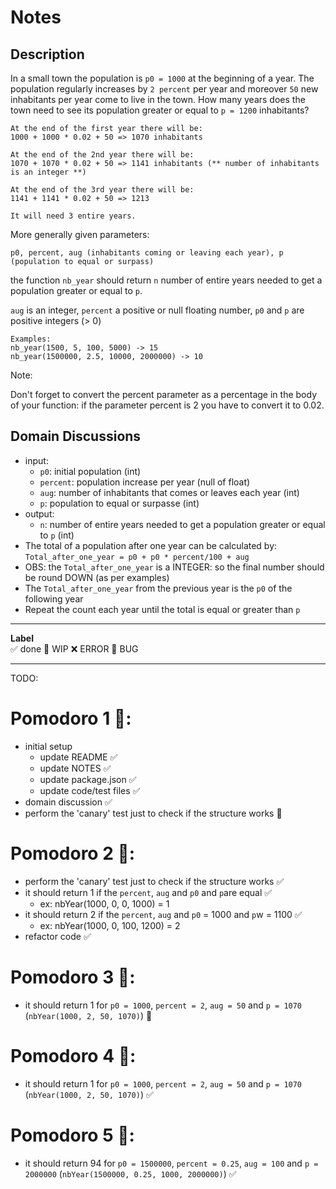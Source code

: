 # Notes

## Description

In a small town the population is `p0 = 1000` at the beginning of a year. The population regularly increases by `2 percent` per year and moreover `50` new inhabitants per year come to live in the town. How many years does the town need to see its population greater or equal to `p = 1200` inhabitants?

```
At the end of the first year there will be: 
1000 + 1000 * 0.02 + 50 => 1070 inhabitants

At the end of the 2nd year there will be: 
1070 + 1070 * 0.02 + 50 => 1141 inhabitants (** number of inhabitants is an integer **)

At the end of the 3rd year there will be:
1141 + 1141 * 0.02 + 50 => 1213

It will need 3 entire years.
```

More generally given parameters:

`p0, percent, aug (inhabitants coming or leaving each year), p (population to equal or surpass)`

the function `nb_year` should return `n` number of entire years needed to get a population greater or equal to `p`.

`aug` is an integer, `percent` a positive or null floating number, `p0` and `p` are positive integers (> 0)

```
Examples:
nb_year(1500, 5, 100, 5000) -> 15
nb_year(1500000, 2.5, 10000, 2000000) -> 10
```

Note:

Don't forget to convert the percent parameter as a percentage in the body of your function: if the parameter percent is 2 you have to convert it to 0.02.

## Domain Discussions

- input: 
    - `p0`: initial population (int)
    - `percent`: population increase per year (null of float)
    - `aug`: number of inhabitants that comes or leaves each year (int)
    - `p`: population to equal or surpasse (int)
- output:
    -  `n`: number of entire years needed to get a population greater or equal to `p` (int)
- The total of a population after one year can be calculated by:
    `Total_after_one_year = p0 + p0 * percent/100 + aug`
- OBS: the `Total_after_one_year` is a INTEGER: so the final number should be round DOWN (as per examples)
- The `Total_after_one_year` from the previous year is the `p0` of the following year
- Repeat the count each year until the total is equal or greater than `p` 

---

**Label**  
✅ done 🚧 WIP ❌ ERROR 🐛 BUG 

---


TODO:

# Pomodoro 1 🍅:
- initial setup 
    - update README ✅
    - update NOTES ✅
    - update package.json ✅
    - update code/test files ✅
- domain discussion ✅
- perform the 'canary' test just to check if the structure works 🚧

# Pomodoro 2 🍅:
- perform the 'canary' test just to check if the structure works ✅
- it should return 1 if the `percent`, `aug` and `p0` and `p`are equal ✅
    - ex: nbYear(1000, 0, 0, 1000) = 1
- it should return 2 if the `percent`, `aug` and `p0` = 1000 and `p`w = 1100 ✅
    - ex: nbYear(1000, 0, 100, 1200) = 2 
- refactor code ✅

# Pomodoro 3 🍅:
- it should return 1 for `p0 = 1000`, `percent = 2`, `aug = 50` and `p = 1070` (`nbYear(1000, 2, 50, 1070)`) 🚧

# Pomodoro 4 🍅:
- it should return 1 for `p0 = 1000`, `percent = 2`, `aug = 50` and `p = 1070` (`nbYear(1000, 2, 50, 1070)`) ✅

# Pomodoro 5 🍅:
- it should return 94 for `p0 = 1500000`, `percent = 0.25`, `aug = 100` and `p = 2000000` (`nbYear(1500000, 0.25, 1000, 2000000)`) ✅